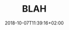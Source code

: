 ---
title: "BLAH"
class: "dysgwyr"
date: 2018-10-07T11:39:16+02:00
publishdate: 2018-10-07T11:39:16+02:00
lastmod: 2018-10-07T11:39:16+02:00
image: "/images/blog/4.jpg"
tags: ["interesting"]
comments: false
---